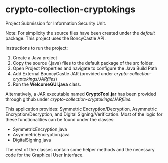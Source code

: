 # crypto-collection-cryptokings

Project Submission for Information Security Unit.

Note: For simplicity the source files have been created under the _default_ package. This project uses the BoncyCastle API.

Instructions to run the project:
1. Create a Java project 
2. Copy the source (.java) files to the default package of the src folder.
3. Open Project Properties and navigate to configure the Java Build Path
4. Add External BouncyCastle JAR (provided under _crypto-collection-cryptokings/JARfiles_)
5. Run the **WelcomeGUI.java** class.

Alternatively, a JAR executable named **CryptoTool.jar** has been provided through github under _crypto-collection-cryptokings/JARfiles_.

This application provides: Symmetric Encryption/Decryption, Asymmetric Encryption/Decryption, and Digital Signing/Verification.
Most of the logic for these functionalities can be found under the classes: 
  * SymmetricEncryption.java 
  * AsymmetricEncryption.java
  * DigitalSigning.java

The rest of the classes contain some helper methods and the necessary code for the Graphical User Interface.
  
